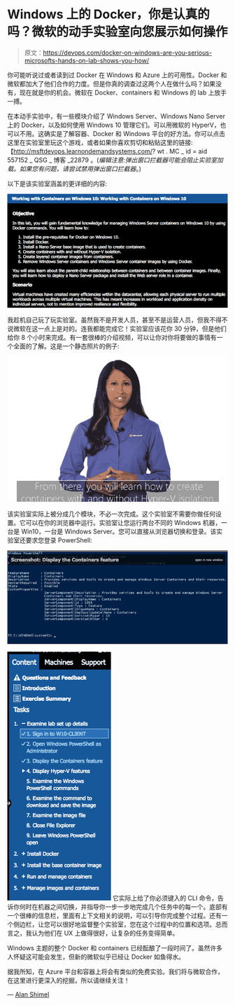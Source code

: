 # Windows 上的 Docker，你是认真的吗？微软的动手实验室向您展示如何操作

> 原文：<https://devops.com/docker-on-windows-are-you-serious-microsofts-hands-on-lab-shows-you-how/>

你可能听说过或者读到过 Docker 在 Windows 和 Azure 上的可用性。Docker 和微软都加大了他们合作的力度。但是你真的调查过这两个人在做什么吗？如果没有，现在就是你的机会。微软在 Docker、containers 和 Windows 的 lab 上放手一搏。

在本动手实验中，有一些模块介绍了 Windows Server、Windows Nano Server 上的 Docker，以及如何使用 Windows 10 管理它们。可以用微软的 HyperV，也可以不用。这确实是了解容器、Docker 和 Windows 平台的好方法。你可以点击这里在实验室里玩这个游戏，或者如果你喜欢剪切和粘贴这里的链接:【http://msftdevops.learnondemandsystems.com/? wt . MC _ id = aid 557152 _ QSG _ 博客 _22879 。(*编辑注意:弹出窗口拦截器可能会阻止实验室加载。如果您有问题，请尝试禁用弹出窗口拦截器*。)

以下是该实验室涵盖的更详细的内容:

[![screen-shot-2016-10-27-at-1-02-39-pm](img/191a2548a34bf91c3c2df465dcd5e573.png)](https://devops.com/wp-content/uploads/2016/10/Screen-Shot-2016-10-27-at-1.02.39-PM.png)

我趁机自己玩了玩实验室。虽然我不是开发人员，甚至不是运营人员，但我不得不说微软在这一点上是对的。连我都能完成它！实验室应该花你 30 分钟，但是他们给你 8 个小时来完成。有一套很棒的介绍视频，可以让你对你将要做的事情有一个全面的了解。这是一个静态照片的例子:

[![screen-shot-2016-10-27-at-1-02-03-pm](img/af0b1bda7f52b397f006f3a6396b534b.png)](https://devops.com/wp-content/uploads/2016/10/Screen-Shot-2016-10-27-at-1.02.03-PM-e1477588961707.png)

该实验室实际上被分成几个模块，不必一次完成。这个实验室不需要你做任何设置。它可以在你的浏览器中运行。实验室让您运行两台不同的 Windows 机器，一台是 Win10，一台是 Windows Server。您可以直接从浏览器切换和登录。该实验室还要求您登录 PowerShell:

[![screen-shot-2016-10-27-at-1-00-19-pm](img/8ff06ffe601f026f20e2958a63816f76.png)](https://devops.com/wp-content/uploads/2016/10/Screen-Shot-2016-10-27-at-1.00.19-PM.png)

[![screen-shot-2016-10-27-at-2-24-52-pm](img/74921a5dc24bd06769e9c32ea3063d8a.png)](https://devops.com/wp-content/uploads/2016/10/Screen-Shot-2016-10-27-at-2.24.52-PM.png) 它实际上给了你必须键入的 CLI 命令，告诉你何时在机器之间切换，并指导你一步一步地完成几个任务中的每一个。底部有一个很棒的信息栏，里面有上下文相关的说明，可以引导你完成整个过程。还有一个侧边栏，让您可以很好地监督整个实验室，您在这个过程中的位置和选项。总而言之，我认为他们在 UX 上做得很好，让复杂的任务变得简单。

Windows 主题的整个 Docker 和 containers 已经酝酿了一段时间了。虽然许多人怀疑这可能会发生，但新的微软似乎已经让 Docker 如鱼得水。

据我所知，在 Azure 平台和容器上将会有类似的免费实验。我们将与微软合作，在这里进行更深入的挖掘，所以请继续关注！

— [Alan Shimel](https://devops.com/author/ashimmy/)